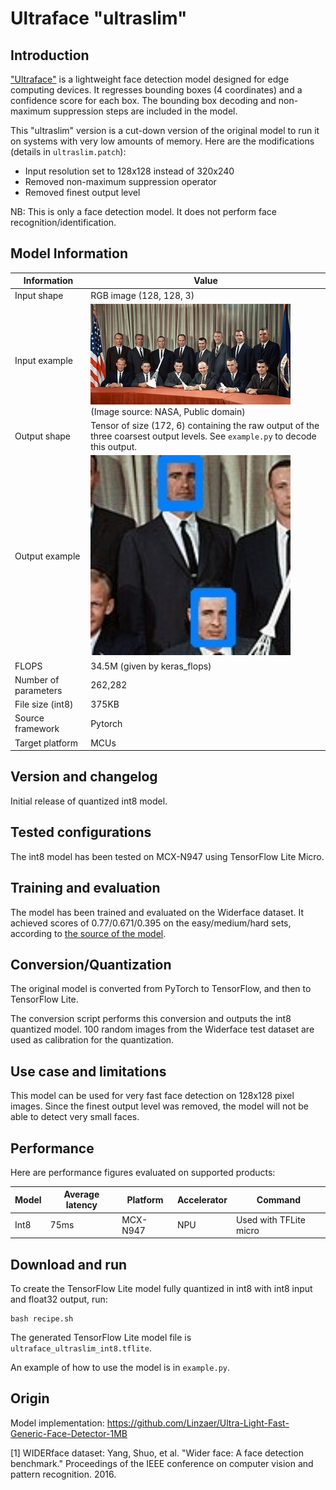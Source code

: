 # Ultraface "ultraslim"

## Introduction

["Ultraface"](https://github.com/Linzaer/Ultra-Light-Fast-Generic-Face-Detector-1MB) is a lightweight face detection model designed for edge computing devices.
It regresses bounding boxes (4 coordinates) and a confidence score for each box. The bounding box decoding and non-maximum suppression steps are included in the model.

This "ultraslim" version is a cut-down version of the original model to run it on systems with very low amounts of memory. Here are the modifications (details in `ultraslim.patch`):
- Input resolution set to 128x128 instead of 320x240
- Removed non-maximum suppression operator
- Removed finest output level 

NB: This is only a face detection model. It does not perform face recognition/identification.

## Model Information

Information   | Value
---           | ---
Input shape   | RGB image (128, 128, 3)
Input example | <img src="example_input.jpg" width=320px> (Image source: NASA, Public domain)
Output shape  | Tensor of size (172, 6) containing the raw output of the three coarsest output levels. See `example.py` to decode this output.
Output example | <img src="example_output.jpg" width=320px>
FLOPS | 34.5M (given by keras_flops)
Number of parameters | 262,282
File size (int8) | 375KB
Source framework | Pytorch
Target platform | MCUs

## Version and changelog

Initial release of quantized int8 model.

## Tested configurations

The int8 model has been tested on MCX-N947 using TensorFlow Lite Micro.

## Training and evaluation

The model has been trained and evaluated on the Widerface dataset. It achieved scores of 0.77/0.671/0.395 on the easy/medium/hard sets, according to [the source of the model](https://github.com/Linzaer/Ultra-Light-Fast-Generic-Face-Detector-1MB).

## Conversion/Quantization

The original model is converted from PyTorch to TensorFlow, and then to TensorFlow Lite.

The conversion script performs this conversion and outputs the int8 quantized model. 100 random images from the Widerface test dataset are used as calibration for the quantization.

## Use case and limitations

This model can be used for very fast face detection on 128x128 pixel images. Since the finest output level was removed, the model will not be able to detect very small faces.

## Performance

Here are performance figures evaluated on supported products:

Model   | Average latency | Platform     | Accelerator | Command
---     | ---             | ---          | ---         | ---
Int8    | 75ms            | MCX-N947     |   NPU       | Used with TFLite micro

## Download and run

To create the TensorFlow Lite model fully quantized in int8 with int8 input and float32 output, run:

    bash recipe.sh

The generated TensorFlow Lite model file is `ultraface_ultraslim_int8.tflite`.

An example of how to use the model is in `example.py`.

## Origin

Model implementation: https://github.com/Linzaer/Ultra-Light-Fast-Generic-Face-Detector-1MB

[1] WIDERface dataset: Yang, Shuo, et al. "Wider face: A face detection benchmark." Proceedings of the IEEE conference on computer vision and pattern recognition. 2016.
